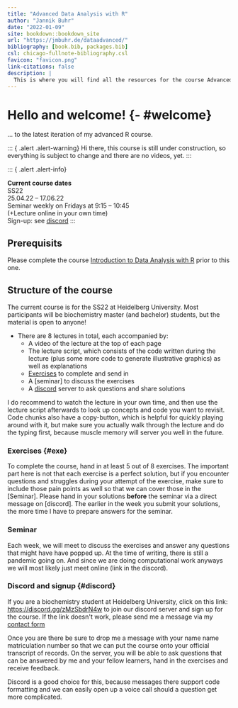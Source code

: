 ```yaml
--- 
title: "Advanced Data Analysis with R"
author: "Jannik Buhr"
date: "2022-01-09"
site: bookdown::bookdown_site
url: "https://jmbuhr.de/dataadvanced/"
bibliography: [book.bib, packages.bib]
csl: chicago-fullnote-bibliography.csl
favicon: "favicon.png"
link-citations: false
description: |
  This is where you will find all the resources for the course Advanced Data Analysis with R
---
```


# Hello and welcome! {- #welcome}

... to the latest iteration of my advanced R course.

::: { .alert .alert-warning}
Hi there, this course is still under
construction, so everything is subject
to change and there are no videos, yet.
:::

::: { .alert .alert-info}
<!-- TODO -->
**Current course dates**\
SS22\
25.04.22 – 17.06.22\
Seminar weekly on Fridays at 9:15 – 10:45\
(+Lecture online in your own time)\
Sign-up: see [discord](#discord)
:::

## Prerequisits

Please complete the course [Introduction to Data Analysis with R](https://jmbuhr.de/dataintro) prior to this one.

## Structure of the course

The current course is for the SS22 at Heidelberg University.
Most participants will be biochemistry master (and bachelor) students,
but the material is open to anyone!

- There are 8 lectures in total, each accompanied by:
  - A video of the lecture at the top of each page
  - The lecture script, which consists of the code written during the lecture
    (plus some more code to generate illustrative graphics) as well as explanations
  - [Exercises](#exe) to complete and send in
  - A [seminar] to discuss the exercises
  - A [discord](#discord) server to ask questions and share solutions

I do recommend to watch the lecture in your own time, and then use the lecture script afterwards to look up concepts and code you want to revisit.
Code chunks also have a copy-button, which is helpful for quickly playing around with it, but make sure you actually walk through the lecture and do the typing first,
because muscle memory will server you well in the future.

### Exercises {#exe}

To complete the course, hand in at least 5 out of 8 exercises.
The important part here is not that each exercise is a perfect solution,
but if you encounter questions and struggles during your attempt of the exercise, make sure to include those pain points as well so that we can cover those in the [Seminar].
Please hand in your solutions **before** the seminar via a direct message on [discord].
The earlier in the week you submit your solutions,
the more time I have to prepare answers for the seminar.

### Seminar

Each week, we will meet to discuss the exercises and answer any questions that might have have popped up.
At the time of writing, there is still
a pandemic going on.
And since we are doing computational work
anyways we will most likely just
meet online (link in the discord).

### Discord and signup {#discord}

If you are a biochemistry student at Heidelberg University,
click on this link: <https://discord.gg/zMzSbdrN4w> to join our discord server and sign up for the course.
If the link doesn't work, please send me a message via my [contact form](https://jmbuhr.de/contact)

Once you are there be sure to drop me a message with your name name matriculation number so that we can put the course onto your official transcript of records.
On the server, you will be able to ask questions that can be answered by me and your fellow learners, hand in the exercises and receive feedback.

Discord is a good choice for this, because messages there support code formatting and we can easily open up a voice call should a question get more complicated.


